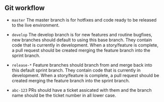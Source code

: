 ## Git workflow

- `master` The master branch is for hotfixes and code ready to be released to the live environment.

- `develop` The develop branch is for new features and routine bugfixes, new branches should default to using this base branch. They contain code that is currently in development. When a story/feature is complete, a pull request should be created merging the feature branch into the sprint branch.

- `release-*` Feature branches should branch from and merge back into this default sprint branch. They contain code that is currently in development. When a story/feature is complete, a pull request should be created merging the feature branch into the sprint branch.

- `abc-123` PRs should have a ticket assicated with them and the branch name should be the ticket number in all lower case.
